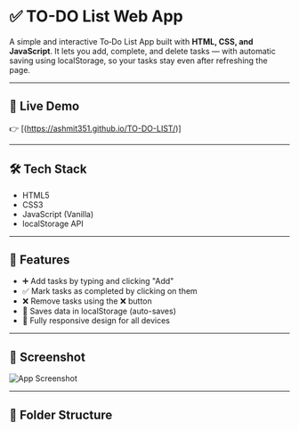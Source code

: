 # ✅ TO-DO List Web App

A simple and interactive To‑Do List App built with **HTML, CSS, and JavaScript**. It lets you add, complete, and delete tasks — with automatic saving using localStorage, so your tasks stay even after refreshing the page.

---

## 🚀 Live Demo  
👉 [(https://ashmit351.github.io/TO-DO-LIST/)]  


---

## 🛠️ Tech Stack

- HTML5  
- CSS3  
- JavaScript (Vanilla)  
- localStorage API

---

## 🔑 Features

- ➕ Add tasks by typing and clicking "Add"
- ✅ Mark tasks as completed by clicking on them
- ❌ Remove tasks using the ❌ button
- 💾 Saves data in localStorage (auto-saves)
- 📱 Fully responsive design for all devices

---

## 📸 Screenshot

![App Screenshot](Screenshot.png)  


---

## 📂 Folder Structure

